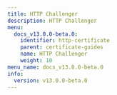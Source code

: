 ```yaml
---
title: HTTP Challenger
description: HTTP Challenger
menu:
  docs_v13.0.0-beta.0:
    identifier: http-certificate
    parent: certificate-guides
    name: HTTP Challenger
    weight: 10
menu_name: docs_v13.0.0-beta.0
info:
  version: v13.0.0-beta.0
---
```


